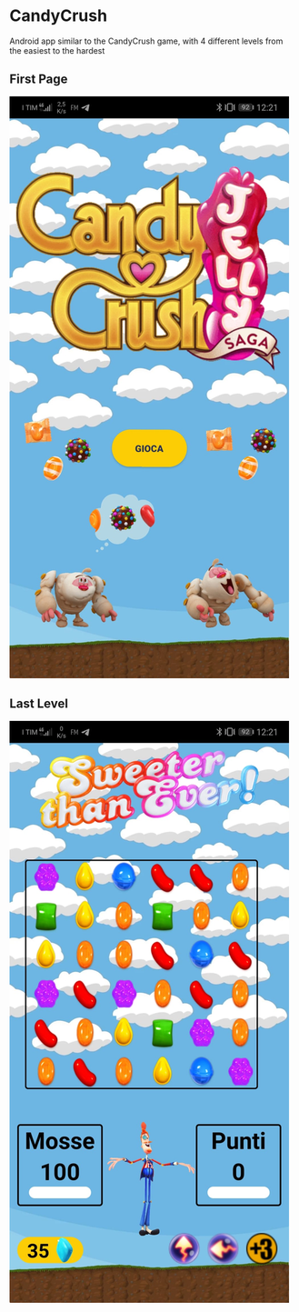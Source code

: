 # CandyCrush
Android app similar to the CandyCrush game, with 4 different levels from the easiest to the hardest
## First Page
![title](https://github.com/Filipposaccon/CandyCrush/blob/master/MainPage.jpeg)
## Last Level
![title](https://github.com/Filipposaccon/CandyCrush/blob/master/HardLevel.jpeg)
